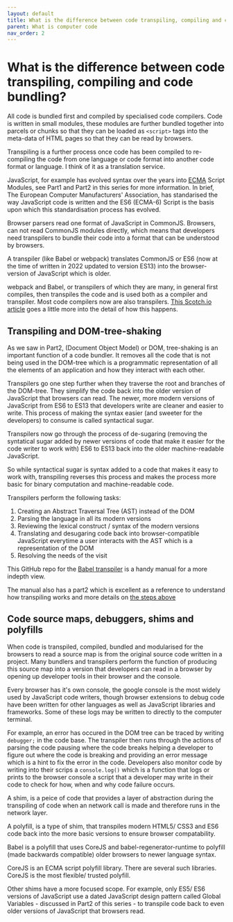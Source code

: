 ```yaml
---
layout: default
title: What is the difference between code transpiling, compiling and code bundling?
parent: What is computer code
nav_order: 2
---
```


# What is the difference between code transpiling, compiling and code bundling?

All code is bundled first and compiled by specialised code compilers. Code is written in small modules, these modules are further bundled together into parcels or chunks so that they can be loaded as `<script>` tags into the meta-data of HTML pages so that they can be read by browsers.

Transpiling is a further process once code has been compiled to re-compiling the code from one language or code format into another code format or language. I think of it as a translation service.

JavaScript, for example has evolved syntax over the years into [ECMA](https://en.wikipedia.org/wiki/Ecma_International) Script Modules, see Part1 and Part2 in this series for more information. In brief, The European Computer Manufacturers' Association, has standarised the way JavaScript code is written and the ES6 (ECMA-6) Script is the basis upon which this standardisation process has evolved.

Browser parsers read one format of JavaScript in CommonJS. Browsers, can not read CommonJS modules directly, which means that developers need transpilers to bundle their code into a format that can be understood by browsers.

A transpiler (like Babel or webpack) translates CommonJS or ES6 (now at the time of written in 2022 updated to version ES13) into the browser-version of JavaScript which is older.

webpack and Babel, or transpilers of which they are many, in general first compiles, then transpiles the code and is used both as a compiler and transpiler. Most code compilers now are also transpilers. [This Scotch.io article](https://scotch.io/tutorials/javascript-transpilers-what-they-are-why-we-need-them#:~:text=Transpilers%2C%20or%20source%2Dto%2D,are%20said%20to%20target%20JavaScript.) goes a little more into the detail of how this happens.

## Transpiling and DOM-tree-shaking

As we saw in Part2, (Document Object Model) or DOM, tree-shaking is an important function of a code bundler. It removes all the code that is not being used in the DOM-tree which is a programmatic representation of all the elements of an application and how they interact with each other.

Transpilers go one step further when they traverse the root and branches of the DOM-tree. They simplify the code back into the older version of JavaScript that browsers can read. The newer, more modern versions of JavaScript from ES6 to ES13 that developers write are cleaner and easier to write. This process of making the syntax easier (and sweeter for the developers) to consume is called syntactical sugar.

Transpilers now go through the process of de-sugaring (removing the syntatical sugar added by newer versions of code that make it easier for the code writer to work with) ES6 to ES13 back into the older machine-readable JavaScript.

So while syntactical sugar is syntax added to a code that makes it easy to work with, transpiling reverses this process and makes the process more basic for binary computation and machine-readable code.

Transpilers perform the following tasks:

1. Creating an Abstract Traversal Tree (AST) instead of the DOM
2. Parsing the language in all its modern versions
3. Reviewing the lexical construct / syntax of the modern versions
4. Translating and desugaring code back into browser-compatible JavaScript everytime a user interacts with the AST which is a representation of the DOM
5. Resolving the needs of the visit

This GitHub repo for the [Babel transpiler](https://github.com/jamiebuilds/babel-handbook/blob/master/translations/en/user-handbook.md) is a handy manual for a more indepth view.

The manual also has a part2 which is excellent as a reference to understand how transpiling works and more details on [the steps above](https://github.com/jamiebuilds/babel-handbook/blob/master/translations/en/plugin-handbook.md)

## Code source maps, debuggers, shims and polyfills

When code is transpiled, compiled, bundled and modularised for the browsers to read a source map is from the original source code written in a project. Many bundlers and transpilers perform the function of producing this source map into a version that developers can read in a browser by opening up developer tools in their browser and the console.

Every browser has it's own console, the google console is the most widely used by JavaScript code writers, though browser extensions to debug code have been written for other languages as well as JavaScript libraries and frameworks. Some of these logs may be written to directly to the computer terminal.

For example, an error has occured in the DOM tree can be traced by writing `debugger;` in the code base. The transpiler then runs through the actions of parsing the code pausing where the code breaks helping a developer to figure out where the code is breaking and providing an error message which is a hint to fix the error in the code. Developers also monitor code by writing into their scrips a `console.log()` which is a function that logs or prints to the browser console a script that a developer may write in their code to check for how, when and why code failure occurs.

A shim, is a peice of code that provides a layer of abstraction during the transpiling of code when an network call is made and therefore runs in the network layer.

A polyfill, is a type of shim, that transpiles modern HTML5/ CSS3 and ES6 code back into the more basic versions to ensure browser compatability.

Babel is a polyfill that uses CoreJS and babel-regenerator-runtime to polyfill (made backwards compatible) older browsers to newer language syntax.

CoreJS is an ECMA script polyfill library. There are several such libraries. CoreJS is the most flexible/ trusted polyfill.

Other shims have a more focused scope. For example, only ES5/ ES6  versions of JavaScript use a dated JavaScript design pattern called Global Variables - discussed in Part2 of this series - to transpile code back to even older versions of JavaScript that browsers read.
